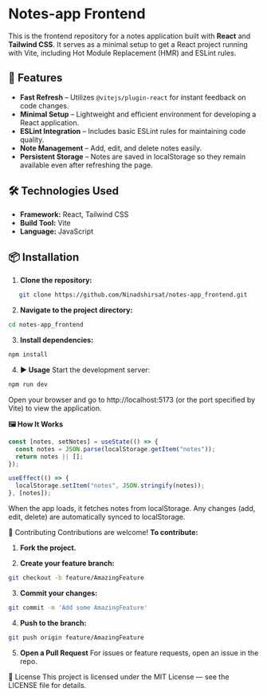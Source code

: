 # Notes-app Frontend

This is the frontend repository for a notes application built with **React** and **Tailwind CSS**. It serves as a minimal setup to get a React project running with Vite, including Hot Module Replacement (HMR) and ESLint rules.

## 🚀 Features

- **Fast Refresh** – Utilizes `@vitejs/plugin-react` for instant feedback on code changes.
- **Minimal Setup** – Lightweight and efficient environment for developing a React application.
- **ESLint Integration** – Includes basic ESLint rules for maintaining code quality.
- **Note Management** – Add, edit, and delete notes easily.
- **Persistent Storage** – Notes are saved in localStorage so they remain available even after refreshing the page.

## 🛠 Technologies Used

- **Framework:** React, Tailwind CSS
- **Build Tool:** Vite
- **Language:** JavaScript

## 📦 Installation

1. **Clone the repository:**

```bash
   git clone https://github.com/Ninadshirsat/notes-app_frontend.git
```

2. **Navigate to the project directory:**

```bash
cd notes-app_frontend
```

3. **Install dependencies:**

```bash
npm install
```

4. **▶️ Usage**
   Start the development server:

```bash
npm run dev
```

Open your browser and go to http://localhost:5173 (or the port specified by Vite) to view the application.

**🖼 How It Works**

```javascript
const [notes, setNotes] = useState(() => {
  const notes = JSON.parse(localStorage.getItem("notes"));
  return notes || [];
});

useEffect(() => {
  localStorage.setItem("notes", JSON.stringify(notes));
}, [notes]);
```

When the app loads, it fetches notes from localStorage.
Any changes (add, edit, delete) are automatically synced to localStorage.

🤝 Contributing
Contributions are welcome!
**To contribute:**

1. **Fork the project.**

2. **Create your feature branch:**

```bash
git checkout -b feature/AmazingFeature
```

3. **Commit your changes:**

```bash
git commit -m 'Add some AmazingFeature'
```

4. **Push to the branch:**

```bash
git push origin feature/AmazingFeature
```

5. **Open a Pull Request**
   For issues or feature requests, open an issue in the repo.

📜 License
This project is licensed under the MIT License — see the LICENSE file for details.
